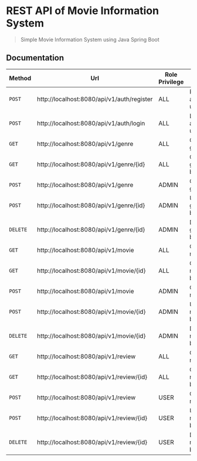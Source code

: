 # REST API of Movie Information System
> Simple Movie Information System using Java Spring Boot


## Documentation 

| Method | Url | Role Privilege | Action |
| --- | --- | --- | --- |
| `POST` | http://localhost:8080/api/v1/auth/register | ALL | Register admin / user |
| `POST` | http://localhost:8080/api/v1/auth/login | ALL | Login admin / user |
| `GET` | http://localhost:8080/api/v1/genre | ALL | Get all genre |
| `GET` | http://localhost:8080/api/v1/genre/{id} | ALL | Get genre by id |
| `POST` | http://localhost:8080/api/v1/genre | ADMIN | Create genre |
| `POST` | http://localhost:8080/api/v1/genre/{id} | ADMIN | Update genre by id |
| `DELETE` | http://localhost:8080/api/v1/genre/{id} | ADMIN | Delete genre by id |
| `GET` | http://localhost:8080/api/v1/movie | ALL | Get all movie |
| `GET` | http://localhost:8080/api/v1/movie/{id} | ALL | Get movie by id |
| `POST` | http://localhost:8080/api/v1/movie | ADMIN | Create movie |
| `POST` | http://localhost:8080/api/v1/movie/{id} | ADMIN | Update movie by id |
| `DELETE` | http://localhost:8080/api/v1/movie/{id} | ADMIN | Delete movie by id |
| `GET` | http://localhost:8080/api/v1/review | ALL | Get all review |
| `GET` | http://localhost:8080/api/v1/review/{id} | ALL | Get review by id |
| `POST` | http://localhost:8080/api/v1/review | USER | Create review |
| `POST` | http://localhost:8080/api/v1/review/{id} | USER | Update review by id |
| `DELETE` | http://localhost:8080/api/v1/review/{id} | USER | Delete review by id |



